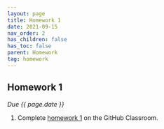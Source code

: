```yaml
---
layout: page
title: Homework 1
date: 2021-09-15
nav_order: 2
has_children: false
has_toc: false
parent: Homework
tag: homework 
---
```


## Homework 1

*Due {{ page.date }}*

1. Complete [homework 1](https://classroom.github.com/classrooms/88558107-uofsc-fall-2021-math-738-001/assignments/homework-1) on the GitHub Classroom. 